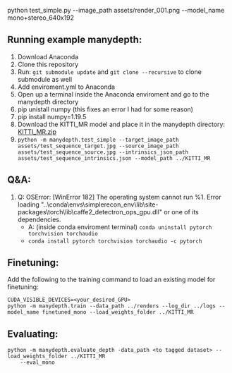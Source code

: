 python test_simple.py --image_path assets/render_001.png --model_name mono+stereo_640x192

## Running example manydepth:
1. Download Anaconda
2. Clone this repository
3. Run: `git submodule update` and `git clone --recursive` to clone submodule as well
4. Add enviroment.yml to Anaconda
5. Open up a terminal inside the Anaconda enviroment and go to the manydepth directory
6. pip unistall numpy (this fixes an error I had for some reason)
7. pip install numpy=1.19.5
8. Download the KITTI_MR model and place it in the manydepth directory: [KITTI_MR.zip](https://storage.googleapis.com/niantic-lon-static/research/manydepth/models/KITTI_MR.zip)
9. `python -m manydepth.test_simple --target_image_path assets/test_sequence_target.jpg --source_image_path assets/test_sequence_source.jpg --intrinsics_json_path assets/test_sequence_intrinsics.json --model_path ../KITTI_MR`


## Q&A:
1. Q: OSError: [WinError 182] The operating system cannot run %1. Error loading "..\conda\envs\simplerecon_env\lib\site-packages\torch\lib\caffe2_detectron_ops_gpu.dll" or one of its dependencies.
    - A: (inside conda enviroment terminal) `conda uninstall pytorch torchvision torchaudio`
    - `conda install pytorch torchvision torchaudio -c pytorch`


## Finetuning:
Add the following to the training command to load an existing model for finetuning:
```shell
CUDA_VISIBLE_DEVICES=<your_desired_GPU>
python -m manydepth.train --data_path ../renders --log_dir ../logs --model_name finetuned_mono --load_weights_folder ../KITTI_MR
```

## Evaluating:

```shell
python -m manydepth.evaluate_depth -data_path <to tagged dataset> --load_weights_folder ../KITTI_MR
    --eval_mono
```